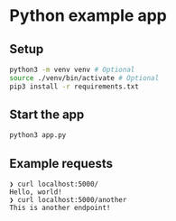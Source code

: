 # Python example app
## Setup
```bash
python3 -m venv venv # Optional
source ./venv/bin/activate # Optional
pip3 install -r requirements.txt
```

## Start the app
```bash
python3 app.py
```

## Example requests
```
❯ curl localhost:5000/
Hello, world!
❯ curl localhost:5000/another
This is another endpoint!
```
